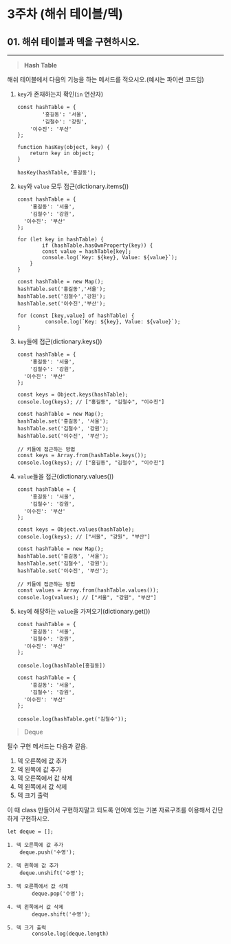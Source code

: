 # 3주차 (해쉬 테이블/덱)

## 01. 해쉬 테이블과 덱을 구현하시오.

---

> **Hash Table**
> 

해쉬 테이블에서 다음의 기능을 하는 메서드를 적으시오.(예시는 파이썬 코드임)

1. `key`가 존재하는지 확인(`in` 연산자)
    
    ```tsx
    const hashTable = {
    		'홍길동': '서울',
    		'김철수': '강원',
        '이수진': '부산'
    };
    
    function hasKey(object, key) {
        return key in object;
    }
    
    hasKey(hashTable,'홍길동');
    ```
    

1. `key`와 `value` 모두 접근(dictionary.items())
    
    ```tsx
    const hashTable = {
    	'홍길동': '서울',
    	'김철수': '강원',
      '이수진': '부산'
    };
    
    for (let key in hashTable) {
    		if (hashTable.hasOwnProperty(key)) {
            const value = hashTable[key];
            console.log(`Key: ${key}, Value: ${value}`);
        }
    }
    
    const hashTable = new Map();
    hashTable.set('홍길동','서울');
    hashTable.set('김철수','강원');
    hashTable.set('이수진','부산');
    
    for (const [key,value] of hashTable) {
    		 console.log(`Key: ${key}, Value: ${value}`);		 
    }
    
    ```
    

1. `key`들에 접근(dictionary.keys())
    
    ```tsx
    const hashTable = {
    	'홍길동': '서울',
    	'김철수': '강원',
      '이수진': '부산'
    };
    
    const keys = Object.keys(hashTable);
    console.log(keys); // ["홍길동", "김철수", "이수진"]
    
    const hashTable = new Map();
    hashTable.set('홍길동', '서울');
    hashTable.set('김철수', '강원');
    hashTable.set('이수진', '부산');
    
    // 키들에 접근하는 방법
    const keys = Array.from(hashTable.keys());
    console.log(keys); // ["홍길동", "김철수", "이수진"]
    
    ```
    

1. `value`들을 접근(dictionary.values())
    
    ```tsx
    const hashTable = {
    	'홍길동': '서울',
    	'김철수': '강원',
      '이수진': '부산'
    };
    
    const keys = Object.values(hashTable);
    console.log(keys); // ["서울", "강원", "부산"]
    
    const hashTable = new Map();
    hashTable.set('홍길동', '서울');
    hashTable.set('김철수', '강원');
    hashTable.set('이수진', '부산');
    
    // 키들에 접근하는 방법
    const values = Array.from(hashTable.values());
    console.log(values); // ["서울", "강원", "부산"]
    
    ```
    

1. `key`에 해당하는 `value`을 가져오기(dictionary.get())
    
    ```tsx
    const hashTable = {
    	'홍길동': '서울',
    	'김철수': '강원',
      '이수진': '부산'
    };
    
    console.log(hashTable[홍길동])
    
    const hashTable = {
    	'홍길동': '서울',
    	'김철수': '강원',
      '이수진': '부산'
    };
    
    console.log(hashTable.get('김철수'));
    ```
    

> Deque
> 

필수 구현 메서드는 다음과 같음.

1. 덱 오른쪽에 값 추가
2. 덱 왼쪽에 값 추가
3. 덱 오른쪽에서 값 삭제
4. 덱 왼쪽에서 값 삭제
5. 덱 크기 출력

이 때 class 만들어서 구현하지말고 되도록 언어에 있는 기본 자료구조를 이용해서 간단하게 구현하시오.

```tsx
let deque = [];

1. 덱 오른쪽에 값 추가
	deque.push('수영');

2. 덱 왼쪽에 값 추가
	deque.unshift('수영');
	
3. 덱 오른쪽에서 값 삭제
		deque.pop('수영');
		
4. 덱 왼쪽에서 값 삭제
		deque.shift('수영');
		
5. 덱 크기 출력
		console.log(deque.length)
```